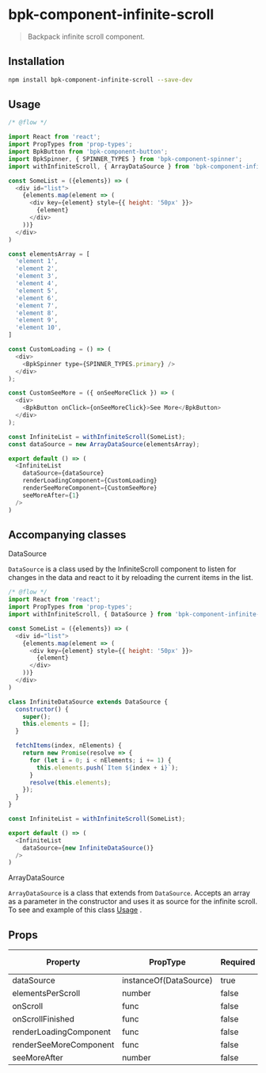 # bpk-component-infinite-scroll

> Backpack infinite scroll component.

## Installation

```sh
npm install bpk-component-infinite-scroll --save-dev
```

## <a name="Usage"></a>Usage
```js
/* @flow */

import React from 'react';
import PropTypes from 'prop-types';
import BpkButton from 'bpk-component-button';
import BpkSpinner, { SPINNER_TYPES } from 'bpk-component-spinner';
import withInfiniteScroll, { ArrayDataSource } from 'bpk-component-infinite-scroll';

const SomeList = ({elements}) => (
  <div id="list">
    {elements.map(element => (
      <div key={element} style={{ height: '50px' }}>
        {element}
      </div>
    ))}
  </div>
)

const elementsArray = [
  'element 1',
  'element 2',
  'element 3',
  'element 4',
  'element 5',
  'element 6',
  'element 7',
  'element 8',
  'element 9',
  'element 10',
]

const CustomLoading = () => (
  <div>
    <BpkSpinner type={SPINNER_TYPES.primary} />
  </div>
);

const CustomSeeMore = ({ onSeeMoreClick }) => (
  <div>
    <BpkButton onClick={onSeeMoreClick}>See More</BpkButton>
  </div>
);

const InfiniteList = withInfiniteScroll(SomeList);
const dataSource = new ArrayDataSource(elementsArray);

export default () => (
  <InfiniteList
    dataSource={dataSource}
    renderLoadingComponent={CustomLoading}
    renderSeeMoreComponent={CustomSeeMore}
    seeMoreAfter={1}
  />
)
```

## Accompanying classes

DataSource

`DataSource` is a class used by the InfiniteScroll component to listen
for changes in the data and react to it by reloading the current items
in the list.

```js
/* @flow */
import React from 'react';
import PropTypes from 'prop-types';
import withInfiniteScroll, { DataSource } from 'bpk-component-infinite-scroll';

const SomeList = ({elements}) => (
  <div id="list">
    {elements.map(element => (
      <div key={element} style={{ height: '50px' }}>
        {element}
      </div>
    ))}
  </div>
)

class InfiniteDataSource extends DataSource {
  constructor() {
    super();
    this.elements = [];
  }

  fetchItems(index, nElements) {
    return new Promise(resolve => {
      for (let i = 0; i < nElements; i += 1) {
        this.elements.push(`Item ${index + i}`);
      }
      resolve(this.elements);
    });
  }
}

const InfiniteList = withInfiniteScroll(SomeList);

export default () => (
  <InfiniteList
    dataSource={new InfiniteDataSource()}
  />
)
```

ArrayDataSource

`ArrayDataSource` is a class that extends from `DataSource`. Accepts an array
as a parameter in the constructor and uses it as source for the infinite scroll.
To see and example of this class [Usage](#Usage) .

## Props

| Property               | PropType                | Required | Default Value |
| ---------------------- | ----------------------- | -------- | ------------- |
| dataSource             | instanceOf(DataSource)  | true     | -             |
| elementsPerScroll      | number                  | false    | 5             |
| onScroll               | func                    | false    | null          |
| onScrollFinished       | func                    | false    | null          |
| renderLoadingComponent | func                    | false    | null          |
| renderSeeMoreComponent | func                    | false    | null          |
| seeMoreAfter           | number                  | false    | null          |
